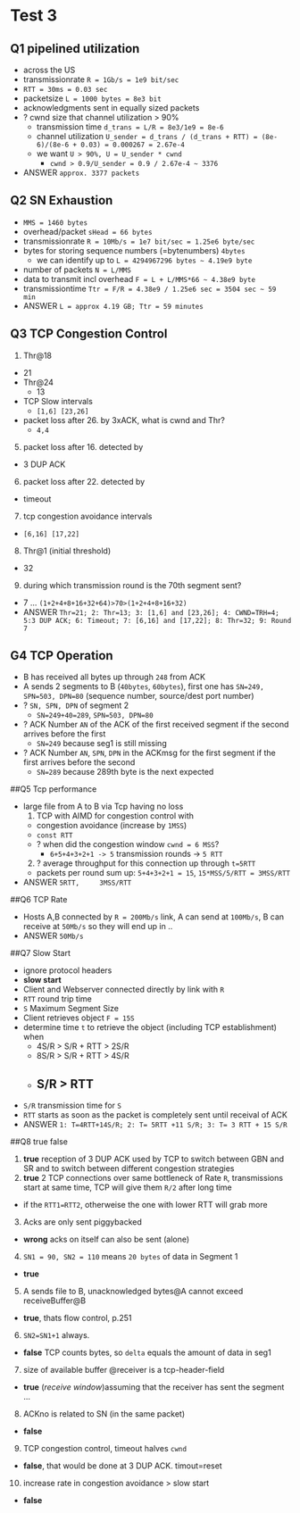 # Test 3
## Q1 pipelined utilization
- across the US
- transmissionrate `R = 1Gb/s = 1e9 bit/sec`
- `RTT = 30ms = 0.03 sec`
- packetsize `L = 1000 bytes = 8e3 bit`
- acknowledgments sent in equally sized packets
- ? cwnd size that channel utilization > 90%
  - transmission time `d_trans = L/R = 8e3/1e9 = 8e-6`
  - channel utilization `U_sender = d_trans / (d_trans + RTT) = (8e-6)/(8e-6 + 0.03) = 0.000267 = 2.67e-4`
  - we want `U > 90%, U = U_sender * cwnd`
    - `cwnd > 0.9/U_sender = 0.9 / 2.67e-4 ~ 3376`
- ANSWER `approx. 3377 packets`
 
## Q2 SN Exhaustion
- `MMS = 1460 bytes`
- overhead/packet `sHead = 66 bytes`
- transmissionrate `R = 10Mb/s = 1e7 bit/sec = 1.25e6 byte/sec`
- bytes for storing sequence numbers (=bytenumbers) `4bytes`
  - we can identify up to `L = 4294967296 bytes ~ 4.19e9 byte`
- number of packets `N = L/MMS`
- data to transmit incl overhead `F = L + L/MMS*66 ~ 4.38e9 byte`
- transmissiontime `Ttr = F/R = 4.38e9 / 1.25e6 sec = 3504 sec ~ 59 min`
- ANSWER `L = approx 4.19 GB; Ttr = 59 minutes`

## Q3 TCP Congestion Control
1. Thr@18
  - 21
- Thr@24
  - 13
- TCP Slow intervals
  - `[1,6] [23,26]`
- packet loss after 26. by 3xACK, what is cwnd and Thr?
  - `4,4`
5. packet loss after 16. detected by 
  - 3 DUP ACK
6. packet loss after 22. detected by 
  - timeout
7. tcp congestion avoidance intervals
  - `[6,16] [17,22]`
8. Thr@1 (initial threshold)
  - 32
9. during which transmission round is the 70th segment sent?
  - 7 ... `(1+2+4+8+16+32+64)>70>(1+2+4+8+16+32)`
- ANSWER `Thr=21; 2: Thr=13; 3: [1,6] and [23,26]; 4: CWND=TRH=4; 5:3 DUP ACK; 6: Timeout; 7: [6,16] and [17,22]; 8: Thr=32; 9: Round 7` 

## G4 TCP Operation
- B has received all bytes up through `248` from ACK
- A sends 2 segments to B (`40bytes`, `60bytes`), first one has `SN=249, SPN=503, DPN=80` (sequence number, source/dest port number)
- ? `SN, SPN, DPN` of segment 2
  - `SN=249+40=289`, `SPN=503, DPN=80`
- ? ACK Number `AN` of the ACK of the first received segment if the second arrives before the first
  - `SN=249` because seg1 is still missing
- ? ACK Number `AN`, `SPN`, `DPN` in the ACKmsg for the first segment if the first arrives before the second
  - `SN=289` because 289th byte is the next expected

##Q5 Tcp performance
- large file from A to B via Tcp having no loss
  1. TCP with AIMD for congestion control with 
    - congestion avoidance (increase by `1MSS`)
    - `const RTT`
    - ? when did the congestion window `cwnd = 6 MSS`?
      - `6+5+4+3+2+1 -> 5` transmission rounds -> `5 RTT` 
  2. ? average throughput for this connection up through `t=5RTT`
    - packets per round sum up: `5+4+3+2+1 = 15`, `15*MSS/5/RTT = 3MSS/RTT`
- ANSWER `5RTT,     3MSS/RTT`

##Q6 TCP Rate
- Hosts A,B connected by `R = 200Mb/s` link, A can send at `100Mb/s`, B can receive at `50Mb/s` so they will end up in ..
- ANSWER `50Mb/s`

##Q7 Slow Start
- ignore protocol headers
- **slow start**
- Client and Webserver connected directly by link with `R`
- `RTT` round trip time 
- `S` Maximum Segment Size
- Client retrieves object `F = 15S`
- determine time `t` to retrieve the object (including TCP establishment) when
  - 4S/R > S/R + RTT > 2S/R 
  - 8S/R > S/R + RTT > 4S/R
  - S/R > RTT
    - 
- `S/R` transmission time for `S`
- `RTT` starts as soon as the packet is completely sent until receival of ACK 
- ANSWER `1: T=4RTT+14S/R; 2: T= 5RTT +11 S/R; 3: T= 3 RTT + 15 S/R`

##Q8 true false
1. **true** reception of 3 DUP ACK used by TCP to switch between GBN and SR and to switch between different congestion strategies
2. **true** 2 TCP connections over same bottleneck of Rate `R`, transmissions start at same time, TCP will give them `R/2` after long time
  - if the `RTT1=RTT2`, otherweise the one with lower RTT will grab more
3. Acks are only sent piggybacked
  - **wrong** acks on itself can also be sent (alone) 
4. `SN1 = 90, SN2 = 110` means `20 bytes` of data in Segment 1
  - **true**
5. A sends file to B, unacknowledged bytes@A cannot exceed receiveBuffer@B
  - **true**, thats flow control, p.251
6. `SN2=SN1+1` always. 
  - **false** TCP counts bytes, so `delta` equals the amount of data in seg1
7. size of available buffer @receiver is a tcp-header-field
  - **true** (*receive window*)assuming that the receiver has sent the segment ...
8. ACKno is related to SN (in the same packet)
  - **false**
9. TCP congestion control, timeout halves `cwnd`
  - **false**, that would be done at 3 DUP ACK. timout=reset
10. increase rate in congestion avoidance > slow start
  - **false**
